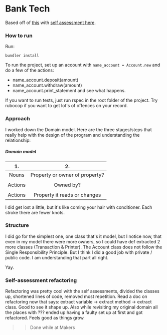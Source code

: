 # Bank Tech

Based off of  [this](https://github.com/makersacademy/course/blob/master/individual_challenges/bank_tech_test.md) with [self assessment here](https://docs.google.com/forms/d/1Q-NnqVObbGLDHxlvbUfeAC7yBCf3eCjTmz6GOqC9Aeo/edit).

### How to run

Run:
```
bundler install
```

To run the project, set up an account with `name_account = Account.new` and do a few of the actions:
- name_account.deposit(amount)
- name_account.withdraw(amount)
- name_account.print_statement
and see what happens.

If you want to run tests, just run rspec in the root folder of the project. Try rubocop if you want to get lot's of offences on your record.


### Approach

I worked down the Domain model. Here are the three stages/steps that really help with the design of the program and understanding the relationship:

##### Domain model

| 1. | 2. |
|:---:|:---:|
| Nouns | Property or owner of property? | 
| | |
| Actions | Owned by? |
| | |
| Actions | Property it reads or changes |


I did get lost a little, but it's like coming your hair with conditioner. Each stroke there are fewer knots.

### Structure

I did go for the simplest one, one class that's it model, but I notice now, that even in my model there were more owners, so I could have def extracted 2 more classes (Transaction & Printer). The Account class does not follow the Single Responsibility Principle. But I think I did a good job with private / public code. I am understanding that part all right.

Yay.


### Self-assessment refactoring

Refactoring was pretty cool with the self assessments, divided the classes up, shortened lines of code, removed most repetition. Read a doc on refactoring now that says: extract variable -> extract method -> extract class. Good to see it shape up.
Also while revisiting my original domain all the places with ??? ended up having a faulty set up at first and got refactored. Feels good as things grow.


>> Done while at Makers
